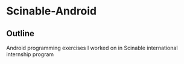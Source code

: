 # Scinable-Android
## Outline
Android programming exercises I worked on in Scinable international internship program
